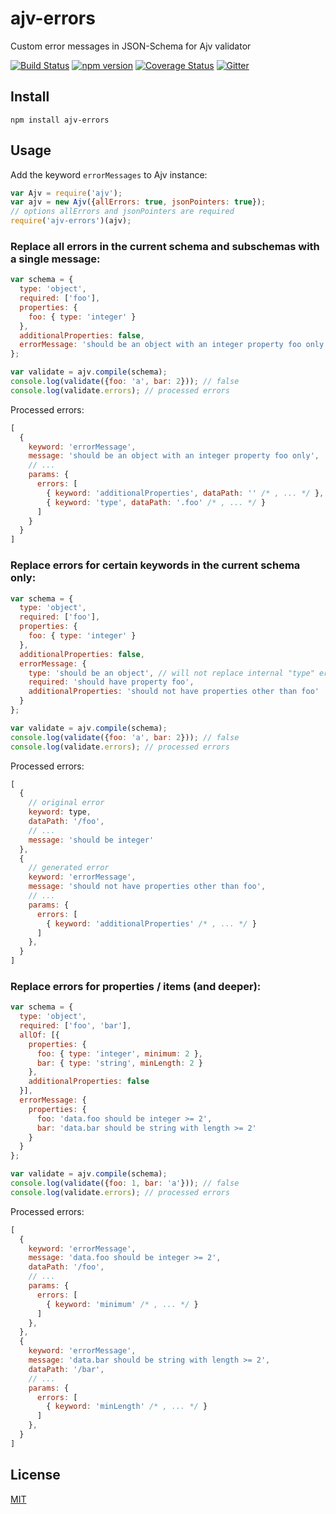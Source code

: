 # ajv-errors
Custom error messages in JSON-Schema for Ajv validator

[![Build Status](https://travis-ci.org/epoberezkin/ajv-errors.svg?branch=master)](https://travis-ci.org/epoberezkin/ajv-errors)
[![npm version](https://badge.fury.io/js/ajv-errors.svg)](http://badge.fury.io/js/ajv-errors)
[![Coverage Status](https://coveralls.io/repos/github/epoberezkin/ajv-errors/badge.svg?branch=master)](https://coveralls.io/github/epoberezkin/ajv-errors?branch=master)
[![Gitter](https://img.shields.io/gitter/room/ajv-validator/ajv.svg)](https://gitter.im/ajv-validator/ajv)


## Install

```
npm install ajv-errors
```


## Usage

Add the keyword `errorMessages` to Ajv instance:

```javascript
var Ajv = require('ajv');
var ajv = new Ajv({allErrors: true, jsonPointers: true});
// options allErrors and jsonPointers are required
require('ajv-errors')(ajv);
```

### Replace all errors in the current schema and subschemas with a single message:

```javascript
var schema = {
  type: 'object',
  required: ['foo'],
  properties: {
    foo: { type: 'integer' }
  },
  additionalProperties: false,
  errorMessage: 'should be an object with an integer property foo only'
};

var validate = ajv.compile(schema);
console.log(validate({foo: 'a', bar: 2})); // false
console.log(validate.errors); // processed errors
```

Processed errors:

```javascript
[
  {
    keyword: 'errorMessage',
    message: 'should be an object with an integer property foo only',
    // ...
    params: {
      errors: [
        { keyword: 'additionalProperties', dataPath: '' /* , ... */ },
        { keyword: 'type', dataPath: '.foo' /* , ... */ }
      ]
    }
  }
]
```

### Replace errors for certain keywords in the current schema only:

```javascript
var schema = {
  type: 'object',
  required: ['foo'],
  properties: {
    foo: { type: 'integer' }
  },
  additionalProperties: false,
  errorMessage: {
    type: 'should be an object', // will not replace internal "type" error for the property "foo"
    required: 'should have property foo',
    additionalProperties: 'should not have properties other than foo'
  }
};

var validate = ajv.compile(schema);
console.log(validate({foo: 'a', bar: 2})); // false
console.log(validate.errors); // processed errors
```

Processed errors:

```javascript
[
  {
    // original error
    keyword: type,
    dataPath: '/foo',
    // ...
    message: 'should be integer'
  },
  {
    // generated error
    keyword: 'errorMessage',
    message: 'should not have properties other than foo',
    // ...
    params: {
      errors: [
        { keyword: 'additionalProperties' /* , ... */ }
      ]
    },
  }
]
```


### Replace errors for properties / items (and deeper):

```javascript
var schema = {
  type: 'object',
  required: ['foo', 'bar'],
  allOf: [{
    properties: {
      foo: { type: 'integer', minimum: 2 },
      bar: { type: 'string', minLength: 2 }
    },
    additionalProperties: false
  }],
  errorMessage: {
    properties: {
      foo: 'data.foo should be integer >= 2',
      bar: 'data.bar should be string with length >= 2'
    }
  }
};

var validate = ajv.compile(schema);
console.log(validate({foo: 1, bar: 'a'})); // false
console.log(validate.errors); // processed errors
```

Processed errors:

```javascript
[
  {
    keyword: 'errorMessage',
    message: 'data.foo should be integer >= 2',
    dataPath: '/foo',
    // ...
    params: {
      errors: [
        { keyword: 'minimum' /* , ... */ }
      ]
    },
  },
  {
    keyword: 'errorMessage',
    message: 'data.bar should be string with length >= 2',
    dataPath: '/bar',
    // ...
    params: {
      errors: [
        { keyword: 'minLength' /* , ... */ }
      ]
    },
  }
]
```


## License

[MIT](https://github.com/epoberezkin/ajv-errors/blob/master/LICENSE)
